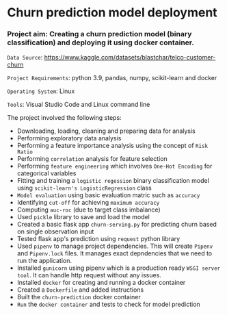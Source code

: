 # Churn prediction model deployment 

### Project aim: Creating a churn prediction model (binary classification) and deploying it using docker container.

`Data Source`: https://www.kaggle.com/datasets/blastchar/telco-customer-churn 

`Project Requirements`: python 3.9, pandas, numpy, scikit-learn and docker

`Operating System`: Linux

`Tools`: Visual Studio Code and Linux command line

The project involved the following steps:

* Downloading, loading, cleaning and preparing data for analysis
* Performing exploratory data analysis
* Performing a feature importance analysis using the concept of `Risk Ratio`
* Performing `correlation` analysis for feature selection
* Performing `feature engineering` which involves `One-Hot Encoding` for categorical variables
* Fitting and training a `logistic regession` binary classification model using `scikit-learn's LogisticRegression` class
* `Model evaluation` using basic evaluation matric such as `accuracy`
* Identifying `cut-off` for achieving `maximum accuracy`
* Computing `auc-roc` (due to target class imbalance)
* Used `pickle` library to save and load the model
* Created a basic flask app `churn-serving.py` for predicting churn based on single observation input
* Tested flask app's prediction using `request` python library 
* Used `pipenv` to manage project dependencies. This will create `Pipenv` and `Pipenv.lock` files. It manages exact depndencies that we need to run the application.
* Installed `gunicorn` using pipenv which is a production ready `WSGI server tool`. It can handle http request without any issues.
* Installed `docker` for creating and running a docker container
* Created a `Dockerfile` and added instructions
* Built the `churn-prediction` docker container
* `Run` the `docker container` and tests to check for model prediction